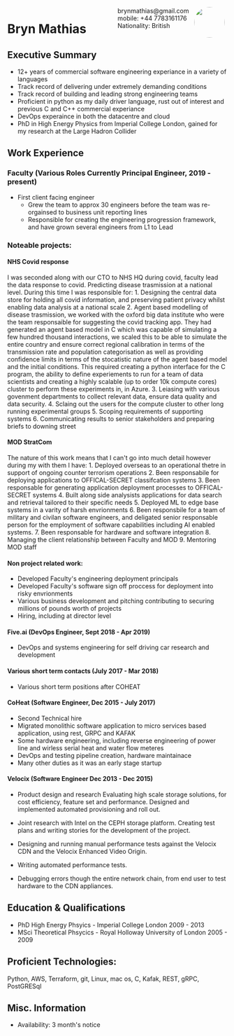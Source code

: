 <img style="float:right;border-radius:50%;width:70px;padding:6px" src="avatar-man.jpg" />

<span style="float:right;padding:6px"> 
  brynmathias@gmail.com <br> mobile: +44 7783161176 <br> Nationality: British
</span>

# Bryn Mathias 

## Executive Summary

* 12+ years of commercial software engineering experiance in a variety of languages
* Track record of delivering under extremely demanding conditions
* Track record of building and leading strong engineering teams
* Proficient in python as my daily driver language, rust out of interest and previous C and C++ commercial experiance
* DevOps experaince in both the datacentre and cloud
* PhD in High Energy Physics from Imperial College London, gained for my research at the Large Hadron Collider


## Work Experience

### Faculty (Various Roles Currently Principal Engineer, 2019 - present) 

* First client facing engineer
  * Grew the team to approx 30 engineers before the team was re-orgainsed to business unit reporting lines
  * Responsible for creating the engineering progression framework, and have grown several engineers from L1 to Lead

### Noteable projects:
#### NHS Covid response
I was seconded along with our CTO to NHS HQ during covid, faculty lead the data response to covid. Predicting disease trasmission at a national level. During this time I was responsible for:
    1. Designing the central data store for holding all covid information, and preserving patient privacy whilst enabling data analysis at a national scale
    2. Agent based modelling of disease trasmission, we worked with the oxford big data institute who were the team responsaible for suggesting the covid tracking app. They had generated an agent based model in C which was capable of simulating a few hundred thousand interactions, we scaled this to be able to simulate the entire country and ensure correct regional calibration in terms of the transmission rate and population categorisation as well as providing confidence limits in terms of the stocatistic nature of the agent based model and the initial conditions. This required creating a python interface for the C program, the ability to define experiements to run for a team of data scientists and creating a highly scalable (up to order 10k compute cores) cluster to perform these experiments in, in Azure.
    3. Leiasing with various govenment departments to collect relevant data, ensure data quality and data security.
    4. Sclaing out the users for the compute cluster to other long running experimental groups
    5. Scoping requirements of supporting systems
    6. Communicating results to senior stakeholders and preparing briefs to downing street

#### MOD StratCom
The nature of this work means that I can't go into much detail however during my with them I have:
    1. Deployed overseas to an operational thetre in support of ongoing counter terrorism operations
    2. Been responsabile for deploying applications to OFFICAL-SECRET classifcation systems
    3. Been responsable for generating application deployment processes to OFFICAL-SECRET systems
    4. Built along side analysists applications for data search and retrieval tailored to their specific needs
    5. Deployed ML to edge base systems in a varity of harsh envrionments
    6. Been responsbile for a team of military and civilan software engineers, and deligated senior responsable person for the employment of software capabilities including AI enabled systems.
    7. Been responsable for hardware and software integration
    8. Managing the client relationship between Faculty and MOD
    9. Mentoring MOD staff

#### Non project related work:
  * Developed Faculty's engineering deployment principals
  * Developed Faculty's software sign off proccess for deployment into risky envrionments
  * Various business development and pitching contributing to securing millions of pounds worth of projects
  * Hiring, including at director level


#### Five.ai (DevOps Engineer, Sept 2018 - Apr 2019) 

* DevOps and systems engineering for self driving car research and development

#### Various short term contacts (July 2017 - Mar 2018)

* Various short term positions after COHEAT

#### CoHeat (Software Engineer, Dec 2015 - July 2017) 
* Second Technical hire
* Migrated monolithic software application to micro services based application, using rest, GRPC and KAFAK
* Some hardware engineering, including reverse engineering of power line and wirless serial heat and water flow meteres
* DevOps and testing pipeline creation, hardware maintainace
* Many other duties as it was an early stage startup

#### Velocix (Software Engineer Dec 2013 - Dec 2015) 
* Product design and research Evaluating high scale storage solutions, for cost efficiency, feature set and performance. Designed and implemented automated provisioning and roll out.
* Joint research with Intel on the CEPH storage platform.
Creating test plans and writing stories for the development of the project.


* Designing and running manual performance tests against the Velocix CDN and the Velocix Enhanced Video Origin.
* Writing automated performance tests.
* Debugging errors though the entire network chain, from end user to test hardware to the CDN appliances.


## Education & Qualifications

* PhD High Energy Phsyics - Imperial College London 2009 - 2013
* MSci Theoretical Phsycics - Royal Holloway University of London 2005 - 2009

## Proficient Technologies:
Python, AWS, Terraform, git, Linux, mac os, C, Kafak, REST, gRPC, PostGRESql

## Misc. Information

* Availability: 3 month's notice